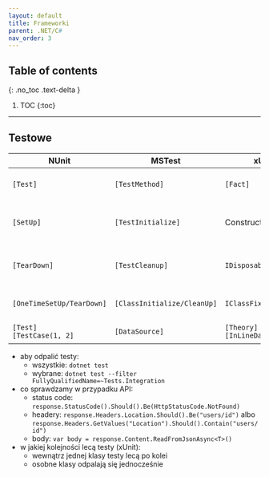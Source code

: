 ```yaml
---
layout: default
title: Frameworki
parent: .NET/C#
nav_order: 3
---
```


## Table of contents
{: .no_toc .text-delta }

1. TOC
{:toc}

---

## Testowe

| NUnit                           | MSTest                      | xUnit                                | Komentarze                                 |
|---------------------------------|-----------------------------|--------------------------------------|--------------------------------------------|
| `[Test]`                        | `[TestMethod]`              | `[Fact]`                             | oznaczanie metod testowych                 |
| `[SetUp]`                       | `[TestInitialize]`          | Constructor                          | setup co pojedynczą metodę testową         |
| `[TearDown]`                    | `[TestCleanup]`             | `IDisposable.Dispose`                | tear down co pojedynczą metodę testową     |
| `[OneTimeSetUp/TearDown]`       | `[ClassInitialize/CleanUp]` | `IClassFixture<T>`                   | setup/teardown co pojedynczą klasę testową |
| `[Test]`<br />`[TestCase(1, 2]` | `[DataSource]`              | `[Theory]`<br />`[InLineData(1, 2)]` | Theory (data-driven test)                  |

- aby odpalić testy: 
  - wszystkie: `dotnet test`
  - wybrane: `dotnet test --filter FullyQualifiedName=~Tests.Integration`
- co sprawdzamy w przypadku API:
  - status code: `response.StatusCode().Should().Be(HttpStatusCode.NotFound)`
  - headery: `response.Headers.Location.Should().Be("users/id")` albo `response.Headers.GetValues("Location").Should().Contain("users/id")`
  - body: `var body = response.Content.ReadFromJsonAsync<T>()`
- w jakiej kolejności lecą testy (xUnit):
  - wewnątrz jednej klasy testy lecą po kolei
  - osobne klasy odpalają się jednocześnie